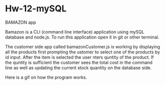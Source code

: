 # Hw-12-mySQL

BAMAZON app


Bamazon is a CLI (command line interface) application using mySQL database and node.js. To run this application open it in git or other terminal.

The customer side app called bamazonCustomer.js is working by displaying all the products first prompting the ustomer to select one of the products by id input. After the item is selected the user nters quntity of the product. If the quntity is sufficient the customer sees the total cost in the command line as well as updating the current stock quantity on the database side.

Here is a gif on how the program works.
